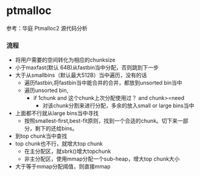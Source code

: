 ptmalloc
====================
参考：华庭 Ptmalloc2 源代码分析<br>

### 流程
- 将用户需要的空间转化为相应的chunksize
- 小于maxfast(默认 64B)从fastbin当中分配，否则跳到下一步
- 大于从smallbins（默认最大512B）当中遍历，没有的话
    - 遍历fastbin,将fastbin当中能合并的合并，都放到unsorted bin当中
    - 遍历unsorted bin,
        - if 1chunk and 这个chunk上次分配使用过？ and chunk>=need 
            - 对该chunk分割来进行分配，多余的放入small or large bins当中
- 上面都不行就从large bins当中寻找
    - 按照smallest-first,best-fit原则，找到一个合适的chunk。切下来一部分，剩下的还给bins。
- 到top chunk当中查找
- top chunk也不行，就增大top chunk
    - 在主分配区，就sbrk()增大topchunk
    - 非主分配区，使用mmap分配一个sub-heap，增大top chunk大小
- 大于等于mmap分配阈值，则直接mmap
### 



    
    
    